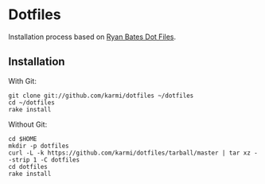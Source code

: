 Dotfiles
========

Installation process based on [Ryan Bates Dot Files](http://github.com/ryanb/dotfiles/).

Installation
------------

With Git:

    git clone git://github.com/karmi/dotfiles ~/dotfiles
    cd ~/dotfiles
    rake install

Without Git:

    cd $HOME
    mkdir -p dotfiles
    curl -L -k https://github.com/karmi/dotfiles/tarball/master | tar xz --strip 1 -C dotfiles
    cd dotfiles
    rake install
